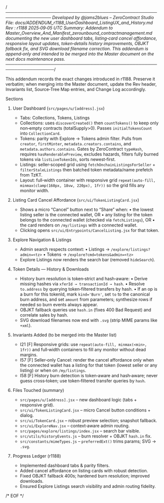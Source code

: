 /*─────────────────────────────────────────────────────────────────
  Developed by @jams2blues – ZeroContract Studio
  File:    docs/ADDENDUM_r1188_UserDashboard_ListingUX_and_History.md
  Rev :    r1188    2025‑09‑05 UTC
  Summary: Addendum to Master_Overview_And_Manifest_zerounbound_contractmanagement.md
           documenting the new user dashboard tabs, listing‑card cancel
           affordance, responsive layout updates, token‑details history
           improvements, OBJKT fallback fix, and SVG download filename
           correction. This addendum is append‑only and intended to be
           merged into the Master document on the next docs maintenance pass.
──────────────────────────────────────────────────────────────────*/

This addendum records the exact changes introduced in r1188. Preserve it
verbatim; when merging into the Master document, update the Rev header,
Invariants list, Source‑Tree Map entries, and Change Log accordingly.

Sections

1) User Dashboard (`src/pages/u/[address].jsx`)
   - Tabs: Collections, Tokens, Listings
   - Collections: uses `discoverCreated()` then `countTokens()` to keep only
     non‑empty contracts (totalSupply>0). Passes `initialTokensCount` into
     `CollectionCard`.
   - Tokens: parity with Explore → Tokens admin filter. Pulls from
     `creator`, `firstMinter`, `metadata.creators.contains`, and
     `metadata.authors.contains`. Gates by ZeroContract `typeHash`, requires
     `hasRenderablePreview`, excludes hazards, filters fully burned tokens via
     `listLiveTokenIds`, sorts newest‑first.
   - Listings: seller‑scoped grid using `fetchOnchainListingsForSeller` +
     `filterStaleListings` then batched token metadata/name prefetch from TzKT.
   - Layout: full‑width container with responsive grid
     `repeat(auto-fill, minmax(clamp(160px, 18vw, 220px), 1fr))` so the grid
     fills any monitor width.

2) Listing Card Cancel Affordance (`src/ui/TokenListingCard.jsx`)
   - Shows a micro “Cancel” button next to “Share” when:
     • the lowest listing seller is the connected wallet, OR
     • any listing for the token belongs to the connected wallet (checked via
       `fetchListings`), OR
     • the card renders on `/my/listings` with a connected wallet.
   - Clicking opens `src/ui/Entrypoints/CancelListing.jsx` for that token.

3) Explore Navigation & Listings
   - Admin search respects context:
     • Listings → `/explore/listings?admin=<tz>`
     • Tokens   → `/explore?cmd=tokens&admin=<tz>`
   - Explore Listings now renders the search bar (removed `hideSearch`).

4) Token Details — History & Downloads
   - History burn resolution is token‑strict and hash‑aware:
     • Derive missing hashes via `xferId → transactionId → hash`.
     • Resolve `to.address` by querying token‑filtered transfers by hash.
     • If an op is a burn for this tokenId, mark `kind='Burn'`, set `to` to the
       canonical burn address, and set `amount` from parameters; synthesize
       rows if needed so burn events always appear.
   - OBJKT fallback queries use `hash.in` (fixes 400 Bad Request) and correlate
     sales by hash.
   - SVG download filenames now end with `.svg` (strip MIME params like `+xml`).

5) Invariants Added (to be merged into the Master list)
   - I21 [F] Responsive grids: use `repeat(auto-fill, minmax(<min>, 1fr))` and
     full‑width containers to fill any monitor without dead margins.
   - I57 [F] Seller‑only Cancel: render the cancel affordance only when the
     connected wallet has a listing for that token (lowest seller or any
     listing) or when on `/my/listings`.
   - I58 [F] History burn detection is token‑aware and hash‑aware; never guess
     cross‑token; use token‑filtered transfer queries by `hash`.

6) Files Touched (summary)
   - `src/pages/u/[address].jsx` – new dashboard logic (tabs + responsive grid).
   - `src/ui/TokenListingCard.jsx` – micro Cancel button conditions + dialog.
   - `src/ui/TokenCard.jsx` – robust preview selection; snapshot fallback.
   - `src/ui/ExploreNav.jsx` – context‑aware admin routing.
   - `src/pages/explore/listings/index.jsx` – search bar visible.
   - `src/utils/historyEvents.js` – burn resolver + OBJKT `hash.in` fix.
   - `src/constants/mimeTypes.js` – `preferredExt()` trims params; SVG → `.svg`.

7) Progress Ledger (r1188)
   - Implemented dashboard tabs & parity filters.
   - Added cancel affordance on listing cards with robust detection.
   - Fixed OBJKT fallback 400s; hardened burn resolution; improved downloads.
   - Ensured Explore Listings search visibility and admin routing fidelity.

/* EOF */
